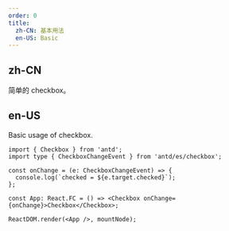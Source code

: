 ```yaml
---
order: 0
title:
  zh-CN: 基本用法
  en-US: Basic
---
```


## zh-CN

简单的 checkbox。

## en-US

Basic usage of checkbox.

```tsx
import { Checkbox } from 'antd';
import type { CheckboxChangeEvent } from 'antd/es/checkbox';

const onChange = (e: CheckboxChangeEvent) => {
  console.log(`checked = ${e.target.checked}`);
};

const App: React.FC = () => <Checkbox onChange={onChange}>Checkbox</Checkbox>;

ReactDOM.render(<App />, mountNode);
```

